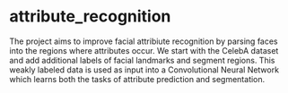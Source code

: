 # attribute_recognition
The project aims to improve facial attribiute recognition by parsing faces into the regions where attributes occur. We start with the CelebA dataset and add additional labels of facial landmarks and segment regions. This weakly labeled data is used as input into a Convolutional Neural Network which learns both the tasks of attribute prediction and segmentation.
